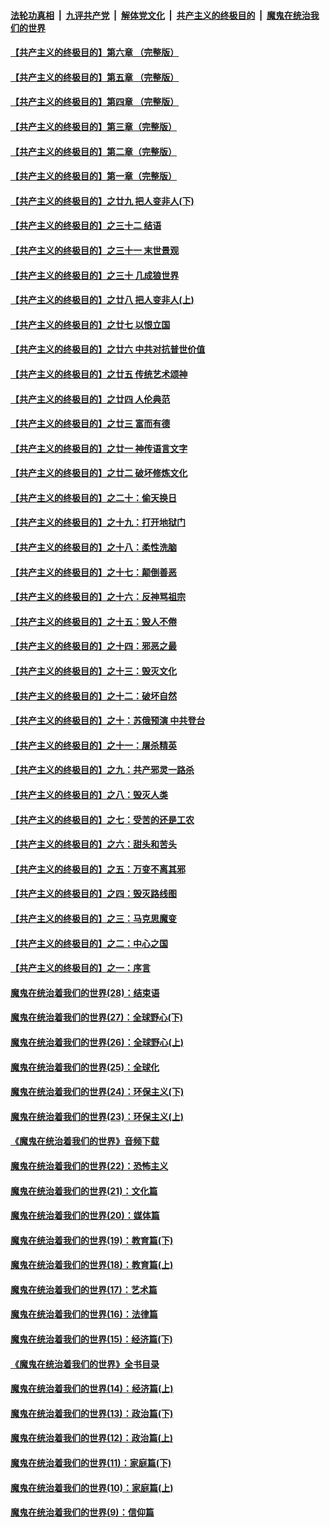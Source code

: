 

####  [法轮功真相](../../../../basic/blob/master/README.md?t=04161430) &nbsp;|&nbsp; [九评共产党](../../../../9ping.md/blob/master/README.md?t=04161430) &nbsp;|&nbsp; [解体党文化](../../../../jtdwh.md/blob/master/README.md?t=04161430)  &nbsp;|&nbsp; [共产主义的终极目的](../../../../gczydzjmd.md/blob/master/README.md?t=04161430) &nbsp;|&nbsp; [魔鬼在统治我们的世界](../../../../mgztzwmdsj.md/blob/master/README.md?t=04161430) 

#### [【共产主义的终极目的】第六章 （完整版）](../pages/nsc422/n11428913.md?t=04161430) 

#### [【共产主义的终极目的】第五章 （完整版）](../pages/nsc422/n11428912.md?t=04161430) 

#### [【共产主义的终极目的】第四章 （完整版）](../pages/nsc422/n11428907.md?t=04161430) 

#### [【共产主义的终极目的】第三章（完整版）](../pages/nsc422/n11428848.md?t=04161430) 

#### [【共产主义的终极目的】第二章（完整版）](../pages/nsc422/n11428831.md?t=04161430) 

#### [【共产主义的终极目的】第一章（完整版）](../pages/nsc422/n11417651.md?t=04161430) 

#### [【共产主义的终极目的】之廿九 把人变非人(下)](../pages/nsc422/n11344140.md?t=04161430) 

#### [【共产主义的终极目的】之三十二 结语](../pages/nsc422/n11360535.md?t=04161430) 

#### [【共产主义的终极目的】之三十一 末世景观](../pages/nsc422/n11351129.md?t=04161430) 

#### [【共产主义的终极目的】之三十 几成狼世界](../pages/nsc422/n11348280.md?t=04161430) 

#### [【共产主义的终极目的】之廿八 把人变非人(上)](../pages/nsc422/n11340492.md?t=04161430) 

#### [【共产主义的终极目的】之廿七 以恨立国](../pages/nsc422/n11336944.md?t=04161430) 

#### [【共产主义的终极目的】之廿六 中共对抗普世价值](../pages/nsc422/n11324785.md?t=04161430) 

#### [【共产主义的终极目的】之廿五 传统艺术颂神](../pages/nsc422/n11296396.md?t=04161430) 

#### [【共产主义的终极目的】之廿四 人伦典范](../pages/nsc422/n11296397.md?t=04161430) 

#### [【共产主义的终极目的】之廿三 富而有德](../pages/nsc422/n11283598.md?t=04161430) 

#### [【共产主义的终极目的】之廿一 神传语言文字](../pages/nsc422/n11263265.md?t=04161430) 

#### [【共产主义的终极目的】之廿二 破坏修炼文化](../pages/nsc422/n11245728.md?t=04161430) 

#### [【共产主义的终极目的】之二十：偷天换日](../pages/nsc422/n11238846.md?t=04161430) 

#### [【共产主义的终极目的】之十九：打开地狱门](../pages/nsc422/n11206376.md?t=04161430) 

#### [【共产主义的终极目的】之十八：柔性洗脑](../pages/nsc422/n11199994.md?t=04161430) 

#### [【共产主义的终极目的】之十七：颠倒善恶](../pages/nsc422/n11179782.md?t=04161430) 

#### [【共产主义的终极目的】之十六：反神骂祖宗](../pages/nsc422/n11166798.md?t=04161430) 

#### [【共产主义的终极目的】之十五：毁人不倦](../pages/nsc422/n11166792.md?t=04161430) 

#### [【共产主义的终极目的】之十四：邪恶之最](../pages/nsc422/n11150249.md?t=04161430) 

#### [【共产主义的终极目的】之十三：毁灭文化](../pages/nsc422/n11135227.md?t=04161430) 

#### [【共产主义的终极目的】之十二：破坏自然](../pages/nsc422/n11135214.md?t=04161430) 

#### [【共产主义的终极目的】之十：苏俄预演 中共登台](../pages/nsc422/n11118424.md?t=04161430) 

#### [【共产主义的终极目的】之十一：屠杀精英](../pages/nsc422/n11118442.md?t=04161430) 

#### [【共产主义的终极目的】之九：共产邪灵一路杀](../pages/nsc422/n11114139.md?t=04161430) 

#### [【共产主义的终极目的】之八：毁灭人类](../pages/nsc422/n11108503.md?t=04161430) 

#### [【共产主义的终极目的】之七：受苦的还是工农](../pages/nsc422/n11101809.md?t=04161430) 

#### [【共产主义的终极目的】之六：甜头和苦头](../pages/nsc422/n11096971.md?t=04161430) 

#### [【共产主义的终极目的】之五：万变不离其邪](../pages/nsc422/n11091285.md?t=04161430) 

#### [【共产主义的终极目的】之四：毁灭路线图](../pages/nsc422/n11086284.md?t=04161430) 

#### [【共产主义的终极目的】之三：马克思魔变](../pages/nsc422/n11061941.md?t=04161430) 

#### [【共产主义的终极目的】之二：中心之国](../pages/nsc422/n11047728.md?t=04161430) 

#### [【共产主义的终极目的】之一：序言](../pages/nsc422/n11086077.md?t=04161430) 

#### [魔鬼在统治着我们的世界(28)：结束语](../pages/nsc422/n10936246.md?t=04161430) 

#### [魔鬼在统治着我们的世界(27)：全球野心(下)](../pages/nsc422/n10928319.md?t=04161430) 

#### [魔鬼在统治着我们的世界(26)：全球野心(上)](../pages/nsc422/n10900318.md?t=04161430) 

#### [魔鬼在统治着我们的世界(25)：全球化](../pages/nsc422/n10788205.md?t=04161430) 

#### [魔鬼在统治着我们的世界(24)：环保主义(下)](../pages/nsc422/n10695307.md?t=04161430) 

#### [魔鬼在统治着我们的世界(23)：环保主义(上)](../pages/nsc422/n10688613.md?t=04161430) 

#### [《魔鬼在统治着我们的世界》音频下载](../pages/nsc422/n10635553.md?t=04161430) 

#### [魔鬼在统治着我们的世界(22)：恐怖主义](../pages/nsc422/n10614727.md?t=04161430) 

#### [魔鬼在统治着我们的世界(21)：文化篇](../pages/nsc422/n10597706.md?t=04161430) 

#### [魔鬼在统治着我们的世界(20)：媒体篇](../pages/nsc422/n10586579.md?t=04161430) 

#### [魔鬼在统治着我们的世界(19)：教育篇(下)](../pages/nsc422/n10564808.md?t=04161430) 

#### [魔鬼在统治着我们的世界(18)：教育篇(上)](../pages/nsc422/n10526970.md?t=04161430) 

#### [魔鬼在统治着我们的世界(17)：艺术篇](../pages/nsc422/n10499093.md?t=04161430) 

#### [魔鬼在统治着我们的世界(16)：法律篇](../pages/nsc422/n10485969.md?t=04161430) 

#### [魔鬼在统治着我们的世界(15)：经济篇(下)](../pages/nsc422/n10469975.md?t=04161430) 

#### [《魔鬼在统治着我们的世界》全书目录](../pages/nsc422/n10464261.md?t=04161430) 

#### [魔鬼在统治着我们的世界(14)：经济篇(上)](../pages/nsc422/n10457370.md?t=04161430) 

#### [魔鬼在统治着我们的世界(13)：政治篇(下)](../pages/nsc422/n10448270.md?t=04161430) 

#### [魔鬼在统治着我们的世界(12)：政治篇(上)](../pages/nsc422/n10444576.md?t=04161430) 

#### [魔鬼在统治着我们的世界(11)：家庭篇(下)](../pages/nsc422/n10440961.md?t=04161430) 

#### [魔鬼在统治着我们的世界(10)：家庭篇(上)](../pages/nsc422/n10435448.md?t=04161430) 

#### [魔鬼在统治着我们的世界(9)：信仰篇](../pages/nsc422/n10432159.md?t=04161430) 

